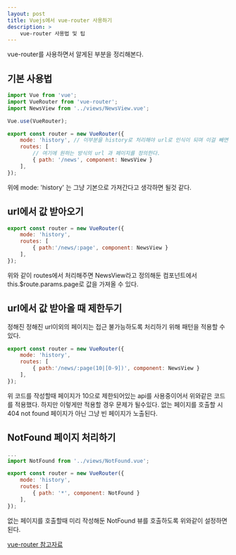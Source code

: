 ```yaml
---
layout: post
title: Vuejs에서 vue-router 사용하기
description: >
    vue-router 사용법 및 팁
---
```


vue-router를 사용하면서 알게된 부분을 정리해본다.

## 기본 사용법
~~~ js
import Vue from 'vue';
import VueRouter from 'vue-router';
import NewsView from '../views/NewsView.vue';

Vue.use(VueRouter);

export const router = new VueRouter({
    mode: 'history', // 이부분을 history로 처리해야 url로 인식이 되며 이걸 빼면 hash처리 된다
    routes: [
        // 여기에 원하는 방식의 url 과 페이지를 정의한다.
        { path: '/news', component: NewsView }
    ],
});
~~~

위에 mode: 'history' 는 그냥 기본으로 가져간다고 생각하면 될것 같다.


## url에서 값 받아오기
~~~ js
export const router = new VueRouter({
    mode: 'history',
    routes: [
        { path:'/news/:page', component: NewsView }
    ],
});
~~~
위와 같이 routes에서 처리해주면 NewsView라고 정의해둔 컴포넌트에서 this.$route.params.page로 값을 가져올 수 있다.


## url에서 값 받아올 때 제한두기

정해진 정해진 url이외의 페이지는 접근 불가능하도록 처리하기 위해 패턴을 적용할 수 있다.
~~~ js
export const router = new VueRouter({
    mode: 'history',
    routes: [
        { path:'/news/:page(10|[0-9])', component: NewsView }
    ],
});
~~~
위 코드를 작성할때 페이지가 10으로 제한되어있는 api를 사용중이어서 위와같은 코드를 적용했다.
하지만 이렇게만 적용할 경우 문제가 될수있다.
없는 페이지를 호출할 시 404 not found 페이지가 아닌 그냥 빈 페이지가 노출된다.


## NotFound 페이지 처리하기
~~~ js
...
import NotFound from '../views/NotFound.vue';

export const router = new VueRouter({
    mode: 'history',
    routes: [
        { path: '*', component: NotFound }
    ],
});
~~~

없는 페이지를 호출할때 미리 작성해둔 NotFound 뷰를 호출하도록 위와같이 설정하면 된다.


[vue-router 참고자료](https://router.vuejs.org/kr/)